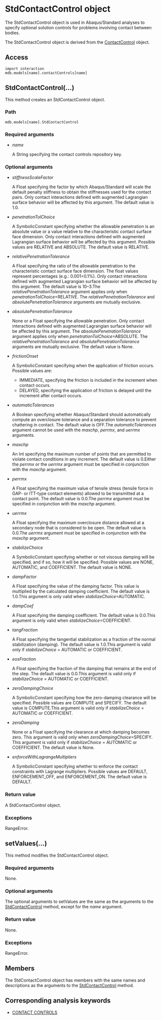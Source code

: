 # StdContactControl object

The StdContactControl object is used in Abaqus/Standard analyses to specify optional solution controls for problems involving contact between bodies.

The StdContactControl object is derived from the [ContactControl](https://help.3ds.com/2022/english/DSSIMULIA_Established/SIMACAEKERRefMap/simaker-c-contactcontrolpyc.htm?ContextScope=all) object.

## Access

```
import interaction
mdb.models[name].contactControls[name]
```

## StdContactControl(...)



This method creates an StdContactControl object.



### Path

```
mdb.models[name].StdContactControl
```

### Required arguments

- *name*

  A String specifying the contact controls repository key.

### Optional arguments

- *stiffnessScaleFactor*

  A Float specifying the factor by which Abaqus/Standard will scale the default penalty stiffness to obtain the stiffnesses used for the contact pairs. Only contact interactions defined with augmented Lagrangian surface behavior will be affected by this argument. The default value is 1.0.

- *penetrationTolChoice*

  A SymbolicConstant specifying whether the allowable penetration is an absolute value or a value relative to the characteristic contact surface face dimension. Only contact interactions defined with augmented Lagrangian surface behavior will be affected by this argument. Possible values are RELATIVE and ABSOLUTE. The default value is RELATIVE.

- *relativePenetrationTolerance*

  A Float specifying the ratio of the allowable penetration to the characteristic contact surface face dimension. The float values represent percentages (e.g.: 0.001=0.1%). Only contact interactions defined with augmented Lagrangian surface behavior will be affected by this argument. The default value is 10–3.The *relativePenetrationTolerance* argument applies only when *penetrationTolChoice*=RELATIVE. The *relativePenetrationTolerance* and *absolutePenetrationTolerance* arguments are mutually exclusive.

- *absolutePenetrationTolerance*

  None or a Float specifying the allowable penetration. Only contact interactions defined with augmented Lagrangian surface behavior will be affected by this argument. The *absolutePenetrationTolerance* argument applies only when *penetrationTolChoice*=ABSOLUTE. The *relativePenetrationTolerance* and *absolutePenetrationTolerance* arguments are mutually exclusive. The default value is None.

- *frictionOnset*

  A SymbolicConstant specifying when the application of friction occurs. Possible values are:

  - IMMEDIATE, specifying the friction is included in the increment when contact occurs.
  - DELAYED, specifying the application of friction is delayed until the increment after contact occurs.

- *automaticTolerances*

  A Boolean specifying whether Abaqus/Standard should automatically compute an overclosure tolerance and a separation tolerance to prevent chattering in contact. The default value is OFF.The *automaticTolerances* argument cannot be used with the *maxchp*, *perrmx*, and *uerrmx* arguments.

- *maxchp*

  An Int specifying the maximum number of points that are permitted to violate contact conditions in any increment. The default value is 0.Either the *perrmx* or the *uerrmx* argument must be specified in conjunction with the *maxchp* argument.

- *perrmx*

  A Float specifying the maximum value of tensile stress (tensile force in GAP- or ITT-type contact elements) allowed to be transmitted at a contact point. The default value is 0.0.The *perrmx* argument must be specified in conjunction with the *maxchp* argument.

- *uerrmx*

  A Float specifying the maximum overclosure distance allowed at a secondary node that is considered to be open. The default value is 0.0.The *uerrmx* argument must be specified in conjunction with the *maxchp* argument.

- *stabilizeChoice*

  A SymbolicConstant specifying whether or not viscous damping will be specified, and if so, how it will be specified. Possible values are NONE, AUTOMATIC, and COEFFICIENT. The default value is NONE.

- *dampFactor*

  A Float specifying the value of the damping factor. This value is multiplied by the calculated damping coefficient. The default value is 1.0.This argument is only valid when *stabilizeChoice*=AUTOMATIC.

- *dampCoef*

  A Float specifying the damping coefficient. The default value is 0.0.This argument is only valid when *stabilizeChoice*=COEFFICIENT.

- *tangFraction*

  A Float specifying the tangential stabilization as a fraction of the normal stabilization (damping). The default value is 1.0.This argument is valid only if *stabilizeChoice* = AUTOMATIC or COEFFICIENT.

- *eosFraction*

  A Float specifying the fraction of the damping that remains at the end of the step. The default value is 0.0.This argument is valid only if *stabilizeChoice* = AUTOMATIC or COEFFICIENT.

- *zeroDampingChoice*

  A SymbolicConstant specifying how the zero-damping clearance will be specified. Possible values are COMPUTE and SPECIFY. The default value is COMPUTE.This argument is valid only if *stabilizeChoice* = AUTOMATIC or COEFFICIENT.

- *zeroDamping*

  None or a Float specifying the clearance at which damping becomes zero. This argument is valid only when *zeroDampingChoice*=SPECIFY. This argument is valid only if *stabilizeChoice* = AUTOMATIC or COEFFICIENT. The default value is None.

- *enforceWithLagrangeMultipliers*

  A SymbolicConstant specifying whether to enforce the contact constraints with Lagrange multipliers. Possible values are DEFAULT, ENFORCEMENT_OFF, and ENFORCEMENT_ON. The default value is DEFAULT.

### Return value

A StdContactControl object.

### Exceptions

RangeError.



## setValues(...)



This method modifies the StdContactControl object.



### Required arguments

None.

### Optional arguments

The optional arguments to setValues are the same as the arguments to the [StdContactControl](https://help.3ds.com/2022/english/DSSIMULIA_Established/SIMACAEKERRefMap/simaker-c-stdcontactcontrolpyc.htm?ContextScope=all#simaker-stdcontactcontrolstdcontactcontrolpyc) method, except for the *name* argument.

### Return value

None.

### Exceptions

RangeError.



## Members

The StdContactControl object has members with the same names and descriptions as the arguments to the [StdContactControl](https://help.3ds.com/2022/english/DSSIMULIA_Established/SIMACAEKERRefMap/simaker-c-stdcontactcontrolpyc.htm?ContextScope=all#simaker-stdcontactcontrolstdcontactcontrolpyc) method.



## Corresponding analysis keywords

- [CONTACT CONTROLS](https://help.3ds.com/2022/english/DSSIMULIA_Established/SIMACAEKEYRefMap/simakey-r-contactcontrols.htm?ContextScope=all#simakey-r-contactcontrols)